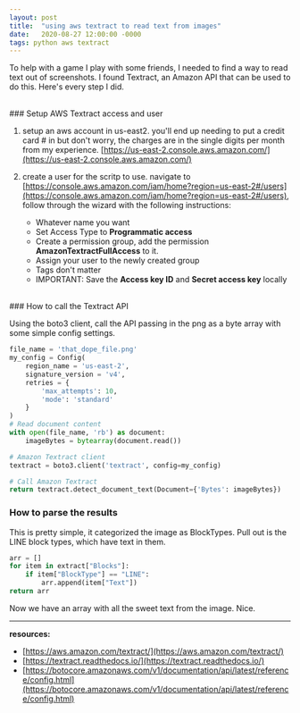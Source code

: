 ```yaml
---
layout: post
title:  "using aws textract to read text from images"
date:   2020-08-27 12:00:00 -0000
tags: python aws textract
---
```


 To help with a game I play with some friends, I needed to find a way to read text out of screenshots.  I found Textract, an Amazon API that can be used to do this.  Here's every step I did. 

<br>
### Setup AWS Textract access and user

1. setup an aws account in us-east2.  you'll end up needing to put a credit card # in but don't worry, the charges are in the single digits per month from my experience.  [https://us-east-2.console.aws.amazon.com/](https://us-east-2.console.aws.amazon.com/)

2. create a user for the scritp to use. navigate to [https://console.aws.amazon.com/iam/home?region=us-east-2#/users](https://console.aws.amazon.com/iam/home?region=us-east-2#/users), follow through the wizard with the following instructions:
    - Whatever name you want
    - Set Access Type to **Programmatic access**
    - Create a permission group, add the permission **AmazonTextractFullAccess** to it. 
    - Assign your user to the newly created group
    - Tags don't matter
    - IMPORTANT: Save the **Access key ID** and **Secret access key** locally

<br>
### How to call the Textract API

Using the boto3 client, call the API passing in the png as a byte array with some simple config settings.


```python
file_name = 'that_dope_file.png'
my_config = Config(
    region_name = 'us-east-2',
    signature_version = 'v4',
    retries = {
        'max_attempts': 10,
        'mode': 'standard'
    }
)
# Read document content
with open(file_name, 'rb') as document:
    imageBytes = bytearray(document.read())

# Amazon Textract client
textract = boto3.client('textract', config=my_config)

# Call Amazon Textract
return textract.detect_document_text(Document={'Bytes': imageBytes})
```
### How to parse the results

This is pretty simple, it categorized the image as BlockTypes.  Pull out is the LINE block types, which have text in them.

```python
arr = []
for item in extract["Blocks"]:
    if item["BlockType"] == "LINE":
        arr.append(item["Text"])
return arr
```

Now we have an array with all the sweet text from the image.  Nice.

----
**resources:**
- [https://aws.amazon.com/textract/](https://aws.amazon.com/textract/)
- [https://textract.readthedocs.io/](https://textract.readthedocs.io/)
- [https://botocore.amazonaws.com/v1/documentation/api/latest/reference/config.html](https://botocore.amazonaws.com/v1/documentation/api/latest/reference/config.html)
